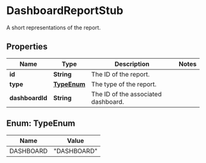 

# DashboardReportStub

A short representations of the report.

## Properties

| Name | Type | Description | Notes |
|------------ | ------------- | ------------- | -------------|
|**id** | **String** | The ID of the report. |  |
|**type** | [**TypeEnum**](#TypeEnum) | The type of the report. |  |
|**dashboardId** | **String** | The ID of the associated dashboard. |  |



## Enum: TypeEnum

| Name | Value |
|---- | -----|
| DASHBOARD | &quot;DASHBOARD&quot; |



